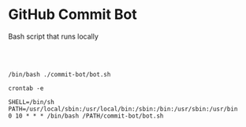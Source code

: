 # GitHub Commit Bot


Bash script that runs locally

<br><br>

```shell
/bin/bash ./commit-bot/bot.sh
```

```shell
crontab -e
```

```shell
SHELL=/bin/sh
PATH=/usr/local/sbin:/usr/local/bin:/sbin:/bin:/usr/sbin:/usr/bin
0 10 * * * /bin/bash /PATH/commit-bot/bot.sh
```
